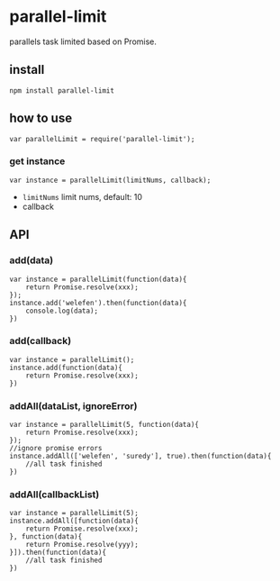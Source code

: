 # parallel-limit

parallels task limited based on Promise.

## install

```
npm install parallel-limit
```

## how to use

```
var parallelLimit = require('parallel-limit');
```

### get instance

```
var instance = parallelLimit(limitNums, callback);
```

* `limitNums` limit nums, default: 10
* callback 

## API

### add(data)

```
var instance = parallelLimit(function(data){
    return Promise.resolve(xxx);
});
instance.add('welefen').then(function(data){
    console.log(data);    
})
```


### add(callback)
```
var instance = parallelLimit();
instance.add(function(data){
    return Promise.resolve(xxx);
})
```

### addAll(dataList, ignoreError)

```
var instance = parallelLimit(5, function(data){
    return Promise.resolve(xxx);
});
//ignore promise errors
instance.addAll(['welefen', 'suredy'], true).then(function(data){
    //all task finished
})
```

### addAll(callbackList)

```
var instance = parallelLimit(5);
instance.addAll([function(data){
    return Promise.resolve(xxx);
}, function(data){
    return Promise.resolve(yyy);
}]).then(function(data){
    //all task finished
})
```
